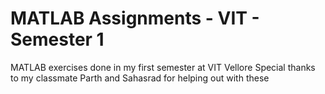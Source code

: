 # MATLAB Assignments - VIT - Semester 1

MATLAB exercises done in my first semester at VIT Vellore
Special thanks to my classmate Parth and Sahasrad for helping out with these
